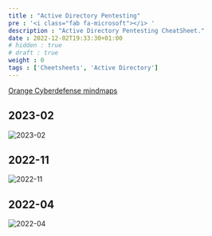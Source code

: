 ```yaml
---
title : "Active Directory Pentesting"
pre : '<i class="fab fa-microsoft"></i> '
description : "Active Directory Pentesting CheatSheet."
date : 2022-12-02T19:33:30+01:00
# hidden : true
# draft : true
weight : 0
tags : ['Cheetsheets', 'Active Directory']
---
```


[Orange Cyberdefense mindmaps](https://github.com/Orange-Cyberdefense/ocd-mindmaps)

## 2023-02

![2023-02](images/pentest_ad_dark_2023_02.svg)

## 2022-11

![2022-11](images/pentest_ad_dark_2022_11.svg)

## 2022-04

![2022-04](images/pentest_ad_dark_2022_04.svg)
